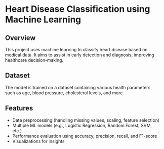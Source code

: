 # Heart Disease Classification using Machine Learning

## Overview
This project uses machine learning to classify heart disease based on medical data. It aims to assist in early detection and diagnosis, improving healthcare decision-making.

## Dataset
The model is trained on a dataset containing various health parameters such as age, blood pressure, cholesterol levels, and more.

## Features
- Data preprocessing (handling missing values, scaling, feature selection)
- Multiple ML models (e.g., Logistic Regression, Random Forest, SVM, etc.)
- Performance evaluation using accuracy, precision, recall, and F1-score
- Visualizations for insights
